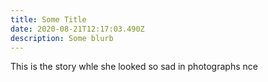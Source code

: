 ```yaml
---
title: Some Title
date: 2020-08-21T12:17:03.490Z
description: Some blurb
---
```

This is the story whle she looked so sad in photographs nce